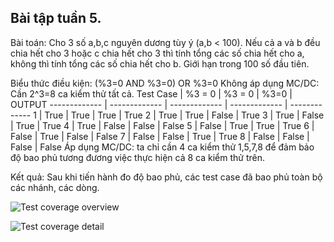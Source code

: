 ## Bài tập tuần 5.

Bài toán: Cho 3 số a,b,c nguyên dương tùy ý (a,b < 100). Nếu cả a và b đều chia hết cho 3 hoặc c chia hết cho 3 thì tính tổng các số chia hết cho a, không thì tính tổng các số chia hết cho b. 
Giới hạn trong 100 số đầu tiên.



Biểu thức điều kiện: (%3=0 AND %3=0) OR %3=0 Không áp dụng MC/DC: Cần 2^3=8 ca kiểm thử tất cả.
Test Case  | %3 = 0 | %3 = 0 | %3=0 | OUTPUT
------------- | ------------- | ------------- | ------------- | -------------
1  | True | True | True | True
2  | True | True | False | True
3  | True | False | True | True
4  | True | False | False | False
5  | False | True | True | True
6  | False | True | False | False
7  | False | False | True | True
8  | False | False | False | False
Áp dụng MC/DC: ta chỉ cần 4 ca kiểm thử 1,5,7,8 để đảm bảo độ bao phủ tương đương việc thực hiện cả 8 ca kiểm thử trên.

Kết quả: Sau khi tiến hành đo độ bao phủ, các test case đã bao phủ toàn bộ các nhánh, các dòng.

![Test coverage overview](https://github.com/hoangbd58/int3117-2016/blob/master/NguyenDuyHieu/BT2/img/CoverageOverview.jpg)

![Test coverage detail](https://github.com/hoangbd58/int3117-2016/blob/master/NguyenDuyHieu/BT2/img/CoverageDetail.jpg)


